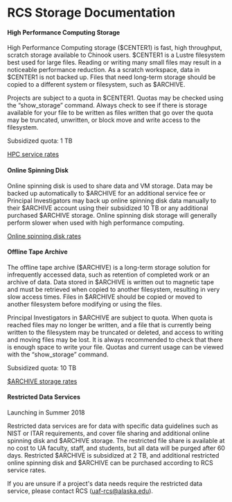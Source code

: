 # RCS Storage Documentation

#### High Performance Computing Storage

High Performance Computing storage \($CENTER1\) is fast, high throughput, scratch storage available to Chinook users. $CENTER1 is a Lustre filesystem best used for large files. Reading or writing many small files may result in a noticeable performance reduction. As a scratch workspace, data in $CENTER1 is not backed up. Files that need long-term storage should be copied to a different system or filesystem, such as $ARCHIVE.

Projects are subject to a quota in $CENTER1. Quotas may be checked using the “show\_storage” command. Always check to see if there is storage available for your file to be written as files written that go over the quota may be truncated, unwritten, or block move and write access to the filesystem.

Subsidized quota: 1 TB

[HPC service rates](https://www.gi.alaska.edu/research-computing-systems/service-rates#chinook-shares)

#### Online Spinning Disk

Online spinning disk is used to share data and VM storage. Data may be backed up automatically to $ARCHIVE for an additional service fee or Principal Investigators may back up online spinning disk data manually to their $ARCHIVE account using their subsidized 10 TB or any additional purchased $ARCHIVE storage. Online spinning disk storage will generally perform slower when used with high performance computing.

[Online spinning disk rates](https://www.gi.alaska.edu/research-computing-systems/service-rates#storage)

#### Offline Tape Archive

The offline tape archive \($ARCHIVE\) is a long-term storage solution for infrequently accessed data, such as retention of completed work or an archive of data. Data stored in $ARCHIVE is written out to magnetic tape and must be retrieved when copied to another filesystem, resulting in very slow access times. Files in $ARCHIVE should be copied or moved to another filesystem before modifying or using the files.

Principal Investigators in $ARCHIVE are subject to quota. When quota is reached files may no longer be written, and a file that is currently being written to the filesystem may be truncated or deleted, and access to writing and moving files may be lost. It is always recommended to check that there is enough space to write your file. Quotas and current usage can be viewed with the “show\_storage” command.

Subsidized quota: 10 TB

[$ARCHIVE storage rates](https://www.gi.alaska.edu/research-computing-systems/service-rates#storage)

#### Restricted Data Services

Launching in Summer 2018

Restricted data services are for data with specific data guidelines such as NIST or ITAR requirements, and cover file sharing and additional online spinning disk and $ARCHIVE storage. The restricted file share is available at no cost to UA faculty, staff, and students, but all data will be purged after 60 days. Restricted $ARCHIVE is subsidized at 2 TB, and additional restricted online spinning disk and $ARCHIVE can be purchased according to RCS service rates.

If you are unsure if a project's data needs require the restricted data service, please contact RCS \([uaf-rcs@alaska.edu](mailto:uaf-rcs@alaska.edu)\).

